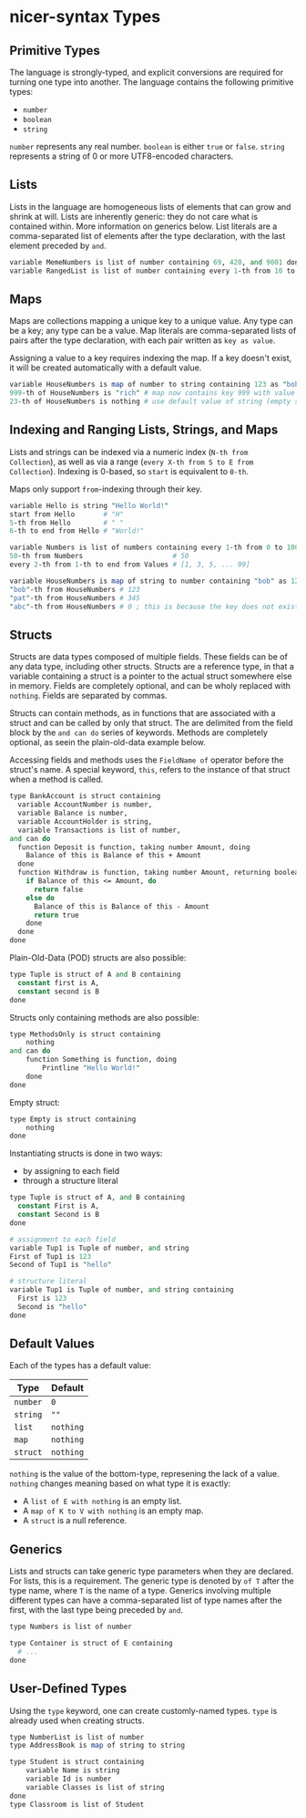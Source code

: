 # nicer-syntax Types

## Primitive Types

The language is strongly-typed, and explicit conversions are required for turning one type into another.
The language contains the following primitive types:

* `number`
* `boolean`
* `string`

`number` represents any real number.
`boolean` is either `true` or `false`.
`string` represents a string of 0 or more UTF8-encoded characters.

## Lists

Lists in the language are homogeneous lists of elements that can grow and shrink at will.
Lists are inherently generic: they do not care what is contained within. More information on generics below.
List literals are a comma-separated list of elements after the type declaration, with the last element preceded by `and`.

```perl
variable MemeNumbers is list of number containing 69, 420, and 9001 done
variable RangedList is list of number containing every 1-th from 10 to 20 done
```

## Maps

Maps are collections mapping a unique key to a unique value.
Any type can be a key; any type can be a value.
Map literals are comma-separated lists of pairs after the type declaration, with each pair written as `key as value`.

Assigning a value to a key requires indexing the map.
If a key doesn't exist, it will be created automatically with a default value.

```perl
variable HouseNumbers is map of number to string containing 123 as "bob", 345 as "pat", and 420 as "dog" done
999-th of HouseNumbers is "rich" # map now contains key 999 with value "rich"
23-th of HouseNumbers is nothing # use default value of string (empty string) to init key 23
```

## Indexing and Ranging Lists, Strings, and Maps

Lists and strings can be indexed via a numeric index (`N-th from Collection`), as well as via a range (`every X-th from S to E from Collection`).
Indexing is 0-based, so `start` is equivalent to `0-th`.

Maps only support `from`-indexing through their key.

```perl
variable Hello is string "Hello World!"
start from Hello       # "H"
5-th from Hello        # " "
6-th to end from Hello # "World!"

variable Numbers is list of numbers containing every 1-th from 0 to 100 done
50-th from Numbers                      # 50
every 2-th from 1-th to end from Values # [1, 3, 5, ... 99]

variable HouseNumbers is map of string to number containing "bob" as 123, "pat" as 345, "dog" as 420 done
"bob"-th from HouseNumbers # 123
"pat"-th from HouseNumbers # 345
"abc"-th from HouseNumbers # 0 ; this is because the key does not exist and gives the default value of `number`
```

## Structs

Structs are data types composed of multiple fields.
These fields can be of any data type, including other structs.
Structs are a reference type, in that a variable containing a struct is a pointer to the actual struct somewhere else in memory.
Fields are completely optional, and can be wholy replaced with `nothing`.
Fields are separated by commas.

Structs can contain methods, as in functions that are associated with a struct and can be called by only that struct.
The are delimited from the field block by the `and can do` series of keywords.
Methods are completely optional, as seein the plain-old-data example below.

Accessing fields and methods uses the `FieldName of` operator before the struct's name.
A special keyword, `this`, refers to the instance of that struct when a method is called.

```perl
type BankAccount is struct containing
  variable AccountNumber is number,
  variable Balance is number,
  variable AccountHolder is string,
  variable Transactions is list of number,
and can do
  function Deposit is function, taking number Amount, doing
    Balance of this is Balance of this + Amount
  done
  function Withdraw is function, taking number Amount, returning boolean, doing
    if Balance of this <= Amount, do
      return false
    else do
      Balance of this is Balance of this - Amount
      return true
    done
  done
done
```

Plain-Old-Data (POD) structs are also possible:

```perl
type Tuple is struct of A and B containing
  constant first is A,
  constant second is B
done
```

Structs only containing methods are also possible:

```perl
type MethodsOnly is struct containing
    nothing
and can do
    function Something is function, doing
        Printline "Hello World!"
    done
done
```

Empty struct:

```perl
type Empty is struct containing
    nothing
done
```

Instantiating structs is done in two ways:

* by assigning to each field
* through a structure literal

```perl
type Tuple is struct of A, and B containing
  constant First is A,
  constant Second is B
done

# assignment to each field
variable Tup1 is Tuple of number, and string
First of Tup1 is 123
Second of Tup1 is "hello"

# structure literal
variable Tup1 is Tuple of number, and string containing
  First is 123
  Second is "hello"
done
```

## Default Values

Each of the types has a default value:

Type|Default
-|-
`number`|`0`
`string`|`""`
`list`|`nothing`
`map`|`nothing`
`struct`|`nothing`

`nothing` is the value of the bottom-type, represening the lack of a value.
`nothing` changes meaning based on what type it is exactly:

* A `list of E with nothing` is an empty list.
* A `map of K to V with nothing` is an empty map.
* A `struct` is a null reference.

## Generics

Lists and structs can take generic type parameters when they are declared.
For lists, this is a requirement.
The generic type is denoted by `of T` after the type name, where `T` is the name of a type.
Generics involving multiple different types can have a comma-separated list of type names after the first, with the last type being preceded by `and`.

```perl
type Numbers is list of number

type Container is struct of E containing
  # ...
done
```

## User-Defined Types

Using the `type` keyword, one can create customly-named types.
`type` is already used when creating structs.

```perl
type NumberList is list of number
type AddressBook is map of string to string

type Student is struct containing
    variable Name is string
    variable Id is number
    variable Classes is list of string
done
type Classroom is list of Student
```
